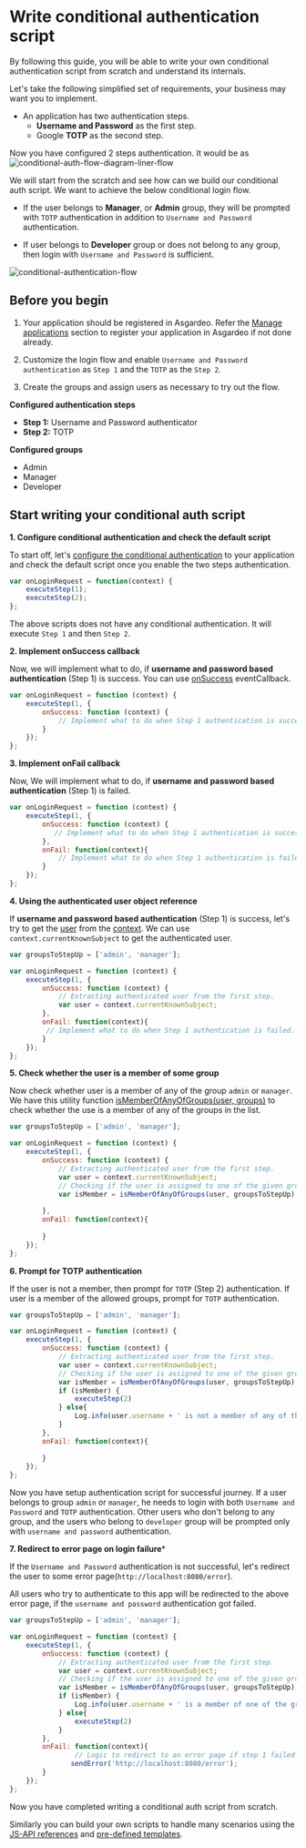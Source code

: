 # Write conditional authentication script

By following this guide, you will be able to write your own conditional authentication script from scratch and understand its internals.

Let's take the following simplified set of requirements, your business may want you to implement. 

- An application has two authentication steps.
    - **Username and Password** as the first step.
    - Google **TOTP** as the second step.

Now you have configured 2 steps authentication. It would be as 
<img :src="$withBase('/assets/img/guides/conditional-auth/conditional-auth-flow-diagram-liner-flow.png')" alt="conditional-auth-flow-diagram-liner-flow">
 
We will start from the scratch and see how can we build our conditional auth script. We want to achieve the below conditional login flow.

- If the user belongs to **Manager**, or **Admin** group, they will be prompted with `TOTP` authentication in addition to `Username and Password` authentication.  

- If user belongs to **Developer** group or does not belong to any group, then login with `Username and Password` is sufficient.                                                           

<img :src="$withBase('/assets/img/guides/conditional-auth/conditional-auth-flow-diagram-condition-flow.png')" alt="conditional-authentication-flow">

## Before you begin

1. Your application should be registered in Asgardeo. Refer the [Manage applications](../../applications/README.md) section to register your application in Asgardeo if
   not done already.

2. Customize the login flow and enable `Username and Password authentication` as `Step 1` and the `TOTP` as the `Step 2`.

3. Create the groups and assign users as necessary to try out the flow.

**Configured authentication steps**

* **Step 1:** Username and Password authenticator
* **Step 2:** TOTP

**Configured groups**
* Admin
* Manager
* Developer


## Start writing your conditional auth script

**1. Configure conditional authentication and check the default script**

To start off, let's [configure the conditional authentication](configure-conditional-auth.md) to your application and check the default script once you enable the two steps authentication.

```js
var onLoginRequest = function(context) {
    executeStep(1);
    executeStep(2);
};

```
The above scripts does not have any conditional authentication. It will execute `Step 1` and then `Step 2`.

**2. Implement onSuccess callback**

Now, we will implement what to do, if  **username and password based authentication** (Step 1) is success. You can use [onSuccess](conditional-auth-js-api-reference/#executestep-stepid-options-eventcallbacks) eventCallback.

```js
var onLoginRequest = function (context) {
    executeStep(1, {
        onSuccess: function (context) {
            // Implement what to do when Step 1 authentication is success.
        }
    });
};
```


**3. Implement onFail callback**

Now, We will implement what to do, if  **username and password based authentication** (Step 1) is failed.

```js
var onLoginRequest = function (context) {
    executeStep(1, {
        onSuccess: function (context) {
           // Implement what to do when Step 1 authentication is successful.
        },
        onFail: function(context){
            // Implement what to do when Step 1 authentication is failed.
        }
    });
};
```

**4. Using the authenticated user object reference**

If **username and password based authentication** (Step 1) is success, let's try to get the [user](conditional-auth-js-api-reference/#user-object) from the [context](conditional-auth-js-api-reference/#context-object). We can use `context.currentKnownSubject` to get the authenticated user.

```js
var groupsToStepUp = ['admin', 'manager'];

var onLoginRequest = function (context) {
    executeStep(1, {
        onSuccess: function (context) {
            // Extracting authenticated user from the first step.
            var user = context.currentKnownSubject;
        },
        onFail: function(context){
         // Implement what to do when Step 1 authentication is failed.
        }
    });
};
```

**5. Check whether the user is a member of some group**

Now check whether user is a member of any of the group `admin` or `manager`. We have this utility function [isMemberOfAnyOfGroups(user, groups)](conditional-auth-js-api-reference/#ismemberofanyofgroups-user-groups) to check whether the use is a member of any of the groups in the list.

```js
var groupsToStepUp = ['admin', 'manager'];

var onLoginRequest = function (context) {
    executeStep(1, {
        onSuccess: function (context) {
            // Extracting authenticated user from the first step.
            var user = context.currentKnownSubject;
            // Checking if the user is assigned to one of the given groups.
            var isMember = isMemberOfAnyOfGroups(user, groupsToStepUp);
            
        },
        onFail: function(context){
               
        }
    });
};
```
**6. Prompt for TOTP authentication**

If the user is not a member, then prompt for `TOTP` (Step 2) authentication. If user is a member of the allowed groups, prompt for `TOTP` authentication.

```js
var groupsToStepUp = ['admin', 'manager'];

var onLoginRequest = function (context) {
    executeStep(1, {
        onSuccess: function (context) {
            // Extracting authenticated user from the first step.
            var user = context.currentKnownSubject;
            // Checking if the user is assigned to one of the given groups.
            var isMember = isMemberOfAnyOfGroups(user, groupsToStepUp);
            if (isMember) {
                executeStep(2)
            } else{
                Log.info(user.username + ' is not a member of any of the groups: ' + groupsToStepUp.toString());
            }     
        },
        onFail: function(context){
               
        }
    });
};
```

Now you have setup authentication script for successful journey. If a user belongs to group `admin` or `manager`, he needs to login with both `Username and Password` and `TOTP` authentication. Other users who don't belong to any group, and the users who belong to `developer` group will be prompted only with `username and password` authentication.

**7. Redirect to error page on login failure***

If the `Username and Password` authentication is not successful, let's redirect the user to some error page(`http://localhost:8080/error`). 

All users who try to authenticate to this app will be redirected to the above error page, if the `username and password` authentication got failed.

```js
var groupsToStepUp = ['admin', 'manager'];

var onLoginRequest = function (context) {
    executeStep(1, {
        onSuccess: function (context) {
            // Extracting authenticated user from the first step.
            var user = context.currentKnownSubject;
            // Checking if the user is assigned to one of the given groups.
            var isMember = isMemberOfAnyOfGroups(user, groupsToStepUp);
            if (isMember) {
                Log.info(user.username + ' is a member of one of the groups: ' + groupsToStepUp.toString());
            } else{
                executeStep(2)
            } 
        },
        onFail: function(context){
                // Logic to redirect to an error page if step 1 failed
               sendError('http://localhost:8080/error');
        }
    });
};
```

Now you have completed writing a conditional auth script from scratch. 

 Similarly you can build your own scripts to handle many scenarios using the [JS-API references](conditional-auth-js-api-reference.md) and [pre-defined templates](conditional-auth-templates.md).

